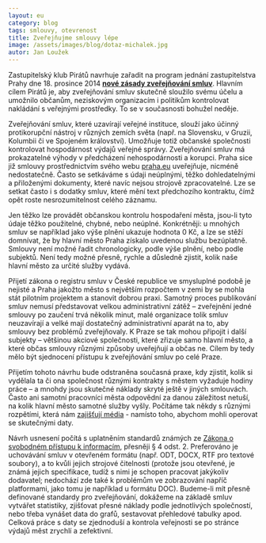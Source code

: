 ```yaml
---
layout: eu
category: blog
tags: smlouvy, otevrenost
title: Zveřejňujme smlouvy lépe
image: /assets/images/blog/dotaz-michalek.jpg
autor: Jan Loužek
---
```


Zastupitelský klub Pirátů navrhuje zařadit na program jednání zastupitelstva Prahy dne 18. prosince 2014 **[nové zásady zveřejňování smluv](/assets/static/3110.pdf)**. Hlavním cílem Pirátů je, aby zveřejňování smluv skutečně sloužilo svému účelu a umožnilo občanům, neziskovým organizacím i politikům kontrolovat nakládání s veřejnými prostředky. To se v současnosti bohužel neděje. 

Zveřejňování smluv, které uzavírají veřejné instituce, slouží jako účinný protikorupční nástroj v různých zemích světa (např. na Slovensku, v Gruzii, Kolumbii či ve Spojeném království). Umožňuje totiž občanské společnosti kontrolovat hospodárnost výdajů veřejné správy. Zveřejňování smluv má prokazatelné výhody v předcházení nehospodárnosti a korupci. Praha sice již smlouvy prostřednictvím svého webu [praha.eu](http://www.praha.eu) uveřejňuje, nicméně nedostatečně. Často se setkáváme s údaji neúplnými, těžko dohledatelnými a přiloženými dokumenty, které navíc nejsou strojově zpracovatelné. Lze se setkat často i s dodatky smluv, které mění text předchozího kontraktu, čímž opět roste nesrozumitelnost celého záznamu. 

Jen těžko lze provádět občanskou kontrolu hospodaření města, jsou-li tyto údaje těžko použitelné, chybné, nebo neúplné. Konkrétněji: u mnohých smluv se například jako výše plnění ukazuje hodnota 0 Kč, a lze se stěží domnívat, že by hlavní město Praha získalo uvedenou službu bezúplatně. Smlouvy není možné řadit chronologicky, podle výše plnění, nebo podle subjektů. Není tedy možné přesně, rychle a důsledně zjistit, kolik naše hlavní město za určité služby vydává. 

Přijetí zákona o registru smluv v České republice ve smysluplné podobě je nejisté a Praha jakožto město s největším rozpočtem v zemi by se mohla stát pilotním projektem a stanovit dobrou praxi. Samotný proces publikování smluv nemusí představovat velkou administrativní zátěž – zveřejnění jedné smlouvy po zaučení trvá několik minut, malé organizace tolik smluv neuzavírají a velké mají dostatečný administrativní aparát na to, aby smlouvy bez problémů zveřejňovaly. K Praze se tak mohou připojit i další subjekty – většinou akciové společnosti, které zřizuje samo hlavní město, a které občas smlouvy různými způsoby uveřejňují a občas ne. Cílem by tedy mělo být sjednocení přístupu k zveřejňování smluv po celé Praze.

Přijetím tohoto návrhu bude odstraněna současná praxe, kdy zjistit, kolik si vydělala ta či ona společnost různými kontrakty s městem vyžaduje hodiny práce – a mnohdy jsou skutečné náklady skryté ještě v jiných smlouvách. Často ani samotní pracovníci města odpovědní za danou záležitost netuší, na kolik hlavní město samotné služby vyšly. Počítáme tak někdy s různými rozpětími, která nám [zajišťují média](http://praha.idnes.cz/policie-proveruje-it-projekt-magistratu-praha-fqy-/praha-zpravy.aspx?c=A140205_120453_praha-zpravy_mav) - namísto toho, abychom mohli operovat se skutečnými daty. 

Návrh usnesení počítá s uplatněním standardů známých ze [Zákona o svobodném přístupu k informacím](http://www.zakonyprolidi.cz/cs/1999-106), přesněji § 4 odst. 2. Preferováno je uchovávání smluv v otevřeném formátu (např. ODT, DOCX, RTF pro textové soubory), a to kvůli jejich strojové čitelnosti (protože jsou otevřené, je známá jejich specifikace, tudíž s nimi je schopen pracovat jakýkoliv dodavatel; nedochází zde také k problémům ve zobrazování napříč platformami, jako tomu je například u formátu DOC). Budeme-li mít přesně definované standardy pro zveřejňování, dokážeme na základě smluv vytvářet statistiky, zjišťovat přesné náklady podle jednotlivých společností, nebo třeba vynášet data do grafů, sestavovat přehledové tabulky apod. Celková práce s daty se zjednoduší a kontrola veřejnosti se po stránce výdajů měst zrychlí a zefektivní. 

